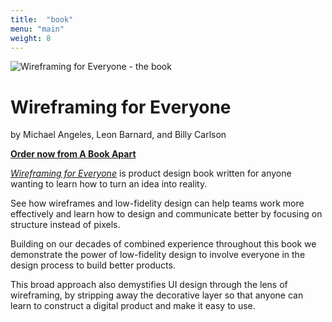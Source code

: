 ```yaml
---
title:  "book"
menu: "main"
weight: 8
---
```


![Wireframing for Everyone - the book](/img/wfe-book-lg.png)

# Wireframing for Everyone

by Michael Angeles, Leon Barnard, and Billy Carlson

**[Order now from A Book Apart](https://abookapart.com/products/wireframing-for-everyone)**

*[Wireframing for Everyone](https://balsamiq.com/learn/wireframing-book/)* is product design book written for anyone wanting to learn how to turn an idea into reality.

See how wireframes and low-fidelity design can help teams work more effectively and learn how to design and communicate better by focusing on structure instead of pixels.

Building on our decades of combined experience throughout this book we demonstrate the power of low-fidelity design to involve everyone in the design process to build better products.

This broad approach also demystifies UI design through the lens of wireframing, by stripping away the decorative layer so that anyone can learn to construct a digital product and make it easy to use.